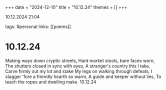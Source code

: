 +++
date = "2024-12-10"
title = "10.12.24"
themes = []
+++

10.12.2024 21:04

tags: #personal
links: [[poems]]

# 10.12.24

Making ways down cryptic streets,
Hard market stools, bare faces worn,
The shutters closed in sync with eyes,
A stranger's country this I take,
Carve firmly out my lot and stake
My legs on walking through defeats,
I stagger 'fore a friendly hearth so warm,
A guide and keeper without lies,
To teach the ropes and dwelling make.
10.12.24

